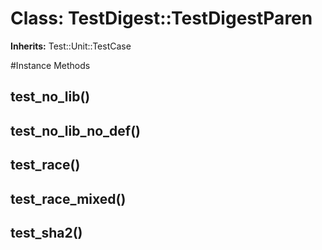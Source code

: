 # Class: TestDigest::TestDigestParen
**Inherits:** Test::Unit::TestCase
    




#Instance Methods
## test_no_lib() [](#method-i-test_no_lib)

## test_no_lib_no_def() [](#method-i-test_no_lib_no_def)

## test_race() [](#method-i-test_race)

## test_race_mixed() [](#method-i-test_race_mixed)

## test_sha2() [](#method-i-test_sha2)


